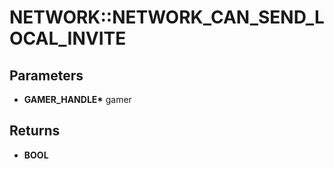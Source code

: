 # NETWORK::NETWORK_CAN_SEND_LOCAL_INVITE

## Parameters
* **GAMER_HANDLE\*** gamer

## Returns
* **BOOL**